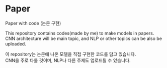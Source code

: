 # Paper
Paper with code (논문 구현)

This repository contains codes(made by me) to make models in papers.  
CNN architecture will be main topic, and NLP or other topics can be also be uploaded.

이 repository는 논문에 나온 모델을 직접 구현한 코드를 담고 있습니다.  
CNN을 주로 다룰 것이며, NLP나 다른 주제도 업로드될 수 있습니다.
